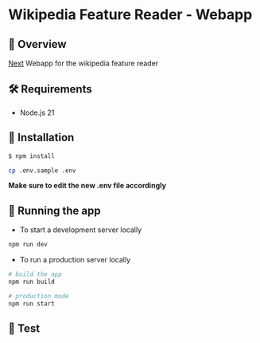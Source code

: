 # Wikipedia Feature Reader - Webapp

## 📘 Overview

[Next](https://github.com/vercel/next.js) Webapp for the wikipedia feature reader


## 🛠️ Requirements

- Node.js 21

## 🔨 Installation

```bash
$ npm install
```

```bash
cp .env.sample .env
```

**Make sure to edit the new .env file accordingly**

## 🚀 Running the app

- To start a development server locally

```bash
npm run dev
```

- To run a production server locally

```bash
# build the app
npm run build

# production mode
npm run start
```

## 🧪 Test

```bash

```
